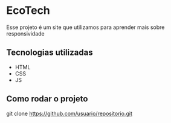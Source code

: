 # EcoTech
 
 Esse projeto é um site que utilizamos para aprender mais sobre responsividade

 ## Tecnologias utilizadas
 - HTML
 - CSS
 - JS

 ## Como rodar o projeto

 git clone https://github.com/usuario/repositorio.git
